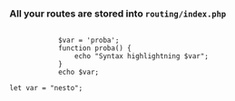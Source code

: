 ### All your routes are stored into `routing/index.php`

<code>
			$var = 'proba';
			function proba() {
				echo "Syntax highlightning $var";		
			}
			echo $var;
</code>

<code>
let var = "nesto";
</code>